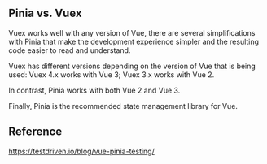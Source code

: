 ## Pinia vs. Vuex


Vuex works well with any version of Vue, there are several simplifications with Pinia that make the development experience simpler and the resulting code easier to read and understand.


Vuex has different versions depending on the version of Vue that is being used: 
Vuex 4.x works with Vue 3; 
Vuex 3.x works with Vue 2. 

In contrast, Pinia works with both Vue 2 and Vue 3.

Finally, Pinia is the recommended state management library for Vue.



## Reference
https://testdriven.io/blog/vue-pinia-testing/


